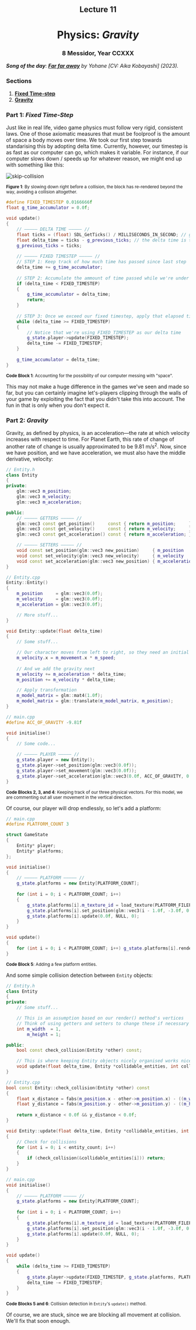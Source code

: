 <h2 align=center>Lecture 11</h2>

<h1 align=center>Physics: <em>Gravity</em></h1>

<h3 align=center>8 Messidor, Year CCXXX</h3>

***Song of the day***: _[**Far far away**](https://youtu.be/2GM3X-GBt5E) by Yohane [CV: Aika Kobayashi] (2023)._

### Sections

1. [**Fixed Time-step**](#part-1-fixed-time-step)
2. [**Gravity**](#part-2-gravity)

### Part 1: _Fixed Time-Step_

Just like in real life, video game physics must follow very rigid, consistent laws. One of those axiomatic measures that must be foolproof is the amount of space a body moves over time. We took our first step towards standarising this by adopting delta time. Currently, however, our timestep is as fast as our computer can go, which makes it variable. For instance, if our computer slows down / speeds up for whatever reason, we might end up with something like this:

![skip-collision](assets/skip-collision.png)

<sub>**Figure 1**: By slowing down right before a collision, the block has re-rendered beyond the way, avoiding a collision altogether.</sub>

```c++
#define FIXED_TIMESTEP 0.0166666f
float g_time_accumulator = 0.0f;

void update()
{
    // ————— DELTA TIME ————— //
    float ticks = (float) SDL_GetTicks() / MILLISECONDS_IN_SECOND; // get the current number of ticks
    float delta_time = ticks - g_previous_ticks; // the delta time is the difference from the last frame
    g_previous_ticks = ticks;
    
    // ————— FIXED TIMESTEP ————— //
    // STEP 1: Keep track of how much time has passed since last step
    delta_time += g_time_accumulator;
    
    // STEP 2: Accumulate the ammount of time passed while we're under our fixed timestep
    if (delta_time < FIXED_TIMESTEP)
    {
        g_time_accumulator = delta_time;
        return;
    }
    
    // STEP 3: Once we exceed our fixed timestep, apply that elapsed time into the objects' update function invocation
    while (delta_time >= FIXED_TIMESTEP)
    {
        // Notice that we're using FIXED_TIMESTEP as our delta time
        g_state.player->update(FIXED_TIMESTEP);
        delta_time -= FIXED_TIMESTEP;
    }
    
    g_time_accumulator = delta_time;
}
```

<sub>**Code Block 1**: Accounting for the possibility of our computer messing with "space".</sub>

This may not make a huge difference in the games we've seen and made so far, but you can certainly imagine let's-players clipping through the walls of your game by exploiting the fact that you didn't take this into account. The fun in that is only when you don't expect it.

### Part 2: _Gravity_

Gravity, as defined by physics, is an acceleration—the rate at which velocity increases with respect to time. For Planet Earth, this rate of change of another rate of change is usually approximated to be 9.81 m/s<sup>2</sup>. Now, since we have position, and we have acceleration, we must also have the middle derivative, velocity:

```c++
// Entity.h
class Entity
{
private:
    glm::vec3 m_position;
    glm::vec3 m_velocity;
    glm::vec3 m_acceleration;

public:
    // ————— GETTERS ————— //
    glm::vec3 const get_position()     const { return m_position;     };
    glm::vec3 const get_velocity()     const { return m_velocity;     };
    glm::vec3 const get_acceleration() const { return m_acceleration; };

    // ————— SETTERS ————— //
    void const set_position(glm::vec3 new_position)     { m_position     = new_position; };
    void const set_velocity(glm::vec3 new_velocity)     { m_velocity     = new_velocity; };
    void const set_acceleration(glm::vec3 new_position) { m_acceleration = new_position; };
}
```
```c++
// Entity.cpp
Entity::Entity()
{
    m_position     = glm::vec3(0.0f);
    m_velocity     = glm::vec3(0.0f);
    m_acceleration = glm::vec3(0.0f);

    // More stuff...
}

void Entity::update(float delta_time)
{
    // Some stuff...

    // Our character moves from left to right, so they need an initial velocity
    m_velocity.x = m_movement.x * m_speed;
    
    // And we add the gravity next
    m_velocity += m_acceleration * delta_time;
    m_position += m_velocity * delta_time;

    // Apply transformation
    m_model_matrix = glm::mat4(1.0f);
    m_model_matrix = glm::translate(m_model_matrix, m_position);
}
```

```c++
// main.cpp
#define ACC_OF_GRAVITY -9.81f

void initialise()
{
    // Some code...

    // ————— PLAYER ————— //
    g_state.player = new Entity();
    g_state.player->set_position(glm::vec3(0.0f));
    g_state.player->set_movement(glm::vec3(0.0f));
    g_state.player->set_acceleration(glm::vec3(0.0f, ACC_OF_GRAVITY, 0.0f));
}
```

<sub>**Code Blocks 2, 3, and 4**: Keeping track of our three physical vectors. For this model, we are commenting out all user movement in the vertical direction.</sub>

Of course, our player will drop endlessly, so let's add a platform:

```c++
// main.cpp
#define PLATFORM_COUNT 3

struct GameState
{
    Entity* player;
    Entity* platforms;
};

void initialise()
{
    // ————— PLATFORM ————— //
    g_state.platforms = new Entity[PLATFORM_COUNT];
    
    for (int i = 0; i < PLATFORM_COUNT; i++)
    {
        g_state.platforms[i].m_texture_id = load_texture(PLATFORM_FILEPATH);
        g_state.platforms[i].set_position(glm::vec3(i - 1.0f, -3.0f, 0.0f));
        g_state.platforms[i].update(0.0f, NULL, 0);
    }
}

void update()
{
    for (int i = 0; i < PLATFORM_COUNT; i++) g_state.platforms[i].render(&g_program);
}
```

<sub>**Code Block 5**: Adding a few platform entities.</sub>

And some simple collision detection between `Entity` objects:

```c++
// Entity.h
class Entity
{
private:
    // Some stuff...

    // This is an assumption based on our render() method's vertices
    // Think of using getters and setters to change these if necessary
    int m_width  = 1,
        m_height = 1;

public:
    bool const check_collision(Entity *other) const;

    // This is where keeping Entity objects nicely organised works nicely
    void update(float delta_time, Entity *collidable_entities, int collidable_intity_count);
}
```
```c++
// Entity.cpp
bool const Entity::check_collision(Entity *other) const
{
    float x_distance = fabs(m_position.x - other->m_position.x) - ((m_width  + other->m_width)  / 2.0f);
    float y_distance = fabs(m_position.y - other->m_position.y) - ((m_height + other->m_height) / 2.0f);
    
    return x_distance < 0.0f && y_distance < 0.0f;
}

void Entity::update(float delta_time, Entity *collidable_entities, int collidable_entity_count)
{
    // Check for collisions
    for (int i = 0; i < entity_count; i++)
    {
        if (check_collision(&collidable_entities[i])) return;
    }
}
```
```c++
// main.cpp
void initialise()
{
    // ————— PLATFORM ————— //
    g_state.platforms = new Entity[PLATFORM_COUNT];
    
    for (int i = 0; i < PLATFORM_COUNT; i++)
    {
        g_state.platforms[i].m_texture_id = load_texture(PLATFORM_FILEPATH);
        g_state.platforms[i].set_position(glm::vec3(i - 1.0f, -3.0f, 0.0f));
        g_state.platforms[i].update(0.0f, NULL, 0);
    }
}

void update()
{
    while (delta_time >= FIXED_TIMESTEP)
    {
        g_state.player->update(FIXED_TIMESTEP, g_state.platforms, PLATFORM_COUNT);
        delta_time -= FIXED_TIMESTEP;
    }
}
```

<sub>**Code Blocks 5 and 6**: Collision detection in `Entity`'s `update()` method.</sub>

Of course, we are stuck, since we are blocking all movement at collision. We'll fix that soon enough.